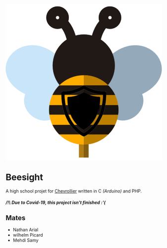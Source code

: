 <p align:"center">
  <a href="http://beesight.tholeb.fr">
    <img align="center" src="https://raw.githubusercontent.com/tholeb/beesight/website/assets/img/logo/bee.png" />
  </a>
</p>

# Beesight
A high school projet for [Chevrollier](https://chevrollier.paysdelaloire.e-lyco.fr/) written in C *(Arduino)* and PHP.

##### /!\ Due to Covid-19, this project isn't finished :'(

## Mates
- Nathan Arial
- wilhelm Picard
- Mehdi Samy
